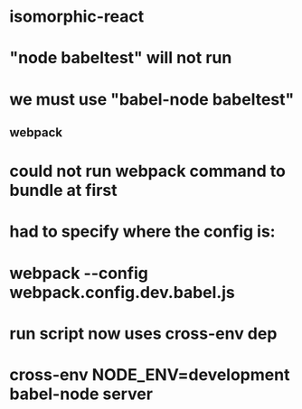 # isomorphic-react

# "node babeltest" will not run
# we must use "babel-node babeltest"


## webpack
# could not run webpack command to bundle at first
# had to specify where the config is:
#      webpack --config webpack.config.dev.babel.js
# run script now uses cross-env dep
#      cross-env NODE_ENV=development babel-node server


